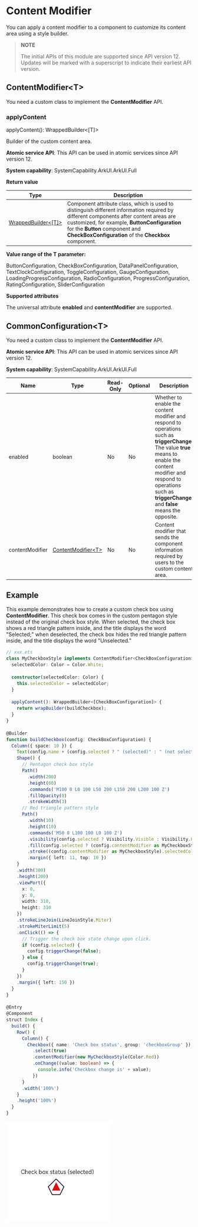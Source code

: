 # Content Modifier
<!--Kit: ArkUI-->
<!--Subsystem: ArkUI-->
<!--Owner: @liyi0309; @liyujie43-->
<!--Designer: @liyi0309; @weixin_52725220-->
<!--Tester: @lxl007; @xiong0104-->
<!--Adviser: @HelloCrease-->

You can apply a content modifier to a component to customize its content area using a style builder.

> **NOTE**
>
> The initial APIs of this module are supported since API version 12. Updates will be marked with a superscript to indicate their earliest API version.

## ContentModifier\<T>

You need a custom class to implement the **ContentModifier** API.

### applyContent

applyContent(): WrappedBuilder<[T]>

Builder of the custom content area.

**Atomic service API**: This API can be used in atomic services since API version 12.

**System capability**: SystemCapability.ArkUI.ArkUI.Full

**Return value**

| Type                                                        | Description                                                        |
| ------------------------------------------------------------ | ------------------------------------------------------------ |
| [WrappedBuilder\<[T]>](../../../ui/state-management/arkts-wrapBuilder.md) | Component attribute class, which is used to distinguish different information required by different components after content areas are customized, for example, **ButtonConfiguration** for the **Button** component and **CheckBoxConfiguration** of the **Checkbox** component.|

**Value range of the T parameter:**

ButtonConfiguration, CheckBoxConfiguration, DataPanelConfiguration, TextClockConfiguration, ToggleConfiguration, GaugeConfiguration, LoadingProgressConfiguration, RadioConfiguration, ProgressConfiguration, RatingConfiguration, SliderConfiguration

**Supported attributes**

The universal attribute **enabled** and **contentModifier** are supported.
## CommonConfiguration\<T>

You need a custom class to implement the **ContentModifier** API.

**Atomic service API**: This API can be used in atomic services since API version 12.

**System capability**: SystemCapability.ArkUI.ArkUI.Full

| Name| Type   | Read-Only | Optional | Description             |
| ------ | ------ | ---------------- | ---------------- | ---------------- |
| enabled | boolean | No| No| Whether to enable the content modifier and respond to operations such as **triggerChange**. The value **true** means to enable the content modifier and respond to operations such as **triggerChange**, and **false** means the opposite.|
| contentModifier | [ContentModifier\<T>](#contentmodifiert) | No| No| Content modifier that sends the component information required by users to the custom content area.|


## Example

This example demonstrates how to create a custom check box using **ContentModifier**. This check box comes in the custom pentagon style instead of the original check box style. When selected, the check box shows a red triangle pattern inside, and the title displays the word "Selected;" when deselected, the check box hides the red triangle pattern inside, and the title displays the word "Unselected."

```ts
// xxx.ets
class MyCheckboxStyle implements ContentModifier<CheckBoxConfiguration> {
  selectedColor: Color = Color.White;

  constructor(selectedColor: Color) {
    this.selectedColor = selectedColor;
  }

  applyContent(): WrappedBuilder<[CheckBoxConfiguration]> {
    return wrapBuilder(buildCheckbox);
  }
}

@Builder
function buildCheckbox(config: CheckBoxConfiguration) {
  Column({ space: 10 }) {
    Text(config.name + (config.selected ? " (selected)" : " (not selected)"))
    Shape() {
      // Pentagon check box style
      Path()
        .width(200)
        .height(60)
        .commands('M100 0 L0 100 L50 200 L150 200 L200 100 Z')
        .fillOpacity(0)
        .strokeWidth(3)
      // Red triangle pattern style
      Path()
        .width(10)
        .height(10)
        .commands('M50 0 L100 100 L0 100 Z')
        .visibility(config.selected ? Visibility.Visible : Visibility.Hidden)
        .fill(config.selected ? (config.contentModifier as MyCheckboxStyle).selectedColor : Color.Black)
        .stroke((config.contentModifier as MyCheckboxStyle).selectedColor)
        .margin({ left: 11, top: 10 })
    }
    .width(300)
    .height(200)
    .viewPort({
      x: 0,
      y: 0,
      width: 310,
      height: 310
    })
    .strokeLineJoin(LineJoinStyle.Miter)
    .strokeMiterLimit(5)
    .onClick(() => {
      // Trigger the check box state change upon click.
      if (config.selected) {
        config.triggerChange(false);
      } else {
        config.triggerChange(true);
      }
    })
    .margin({ left: 150 })
  }
}

@Entry
@Component
struct Index {
  build() {
    Row() {
      Column() {
        Checkbox({ name: 'Check box status', group: 'checkboxGroup' })
          .select(true)
          .contentModifier(new MyCheckboxStyle(Color.Red))
          .onChange((value: boolean) => {
            console.info('Checkbox change is' + value);
          })
      }
      .width('100%')
    }
    .height('100%')
  }
}
```

![](figures/common_builder.gif)
